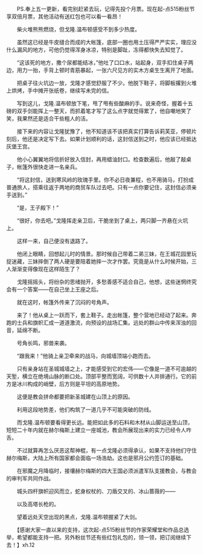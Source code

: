 　　PS.奉上五一更新，看完别赶紧去玩，记得先投个月票。现在起-点515粉丝节享双倍月票，其他活动有送红包也可以看一看昂！

　　柴火堆熊熊燃烧，但戈隆.温布顿感受不到多少热度。

　　虽然这已经是牛皮缝合而成的大帐篷，底部一圈也用土压得严严实实，理应没什么漏风的地方，可他仍觉得浑身冰凉，特别是脚趾，冻得都快失去知觉了。

　　“这该死的地方，撒个尿都能结冰，”他吐了口口水，站起身，双手扣住桌子两边，用力一抬，手背上顿时青筋暴起，一张六尺见方的实木方桌生生离开了地面。

　　把桌子往火坑边一放，戈隆才感觉舒服了不少。他脱下鞋子，将脚板撂到火堆上烘烤，手中摊开张纸卷，继续写未完的信。

　　写到这儿，戈隆.温布顿放下笔，甩了甩有些酸麻的手。说来奇怪，握着十五磅的双手剑能挥上一整天，而抓着笔才写了这么点字就觉得累了，他自嘲地笑了笑，我果然还是适合干些粗人的活。

　　接下来的内容让戈隆犹豫了，他不知道该不该把真实打算告诉莉芙亚，停顿片刻后，他还是决定写下去。如果计划顺利的话，这封信送到之时，他应该已经抵达灰堡王宫。

　　他小心翼翼地将信折好放入信封，再用蜡油封口。检查数遍后，他敲了敲桌子，帐篷外很快走进一名亲兵。

　　“将这封信，送到寒风岭的玫瑰手里。你不必日夜兼程，也不用骑马，打扮成普通旅人，搭乘往返于两地的商贸车队过去吧。只有一点你要记住，这封信必须亲手送到。”

　　“是，王子殿下！”

　　“很好，你去吧。”戈隆挥走亲卫后，干脆坐到了桌上，两只脚一齐悬在火坑上。

　　这样一来，自己便没有退路了。

　　他闭上眼睛，回想起儿时的情景。那时候自己带着二弟三妹，在王城花园里玩捉迷藏，三妹摔倒了两人硬是要陪着她摔一次才作罢。究竟是从什么时候开始，三人渐渐变得像现在这样陌生了？

　　戈隆摇摇头，将纷杂的思绪抛开，多愁善感不适合自己，他想，这些迷惘终究会有一个答案——在自己坐上王座之后。

　　就在这时，帐篷外传来了沉闷的号角声。

　　来了！他从桌上一跃而下，套上鞋子。走出帐篷，整个营地已经动了起来。奔跑的士兵和旗帜汇成一道道激流，向预设的战场汇集。远处的群山中传来浑浊的回音，延绵不断。

　　号角长鸣，邪兽来袭。

　　“跟我来！”他骑上亲卫牵来的战马，向城墙顶端小跑而去。

　　只有亲身站在圣城城墙之上，才能感受到它的宏伟——它像是一道不可逾越的天堑，横立在绝境山脉的断口处。顶部平整而宽阔，可供数十人并排通行。它的前方是冰川构成的峭壁，后方则是平坦的高原地势。

　　这便是教会拼命都要把新圣城建在山顶上的原因。

　　利用这段地势差，他们构筑了一道几乎不可能突破的防线。

　　而戈隆.温布顿要看得更长远。能把如此多的石料和木材从山脚运送至山顶，短短二十年内就在赫尔梅斯上建立一座城池，教会所展现出来的实力已经令人咋舌。

　　不过就算再怎么厌恶这帮神棍，有一点戈隆必须得承认，如果不支持他们守住赫尔梅斯，大陆上所有国家都会面临一场浩劫。这也是邪月公约签订的基础。

　　在邪魔之月降临时，接壤赫尔梅斯的四大王国必须派遣军队支援教会，与教会的审判军共同作战。

　　城头四杆旗帜迎风而立，蛇身权杖的、刀盾交叉的、冰山蔷薇的——

　　以及高塔长枪的。

　　望着远处天空出现的黑点，戈隆.温布顿握紧了大剑。

　　【感谢大家一直以来的支持，这次起-点515粉丝节的作家荣耀堂和作品总选举，希望都能支持一把。另外粉丝节还有些红包礼包的，领一领，把订阅继续下去！】xh.12
